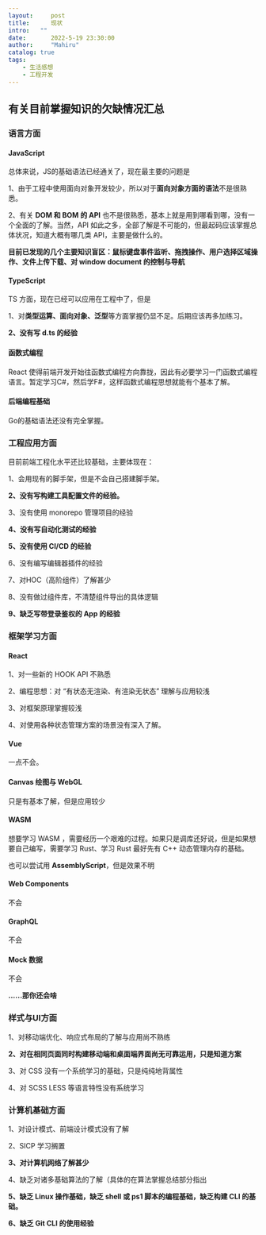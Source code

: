 ```yaml
---
layout:     post
title:      现状
intro:   ""
date:       2022-5-19 23:30:00
author:     "Mahiru"
catalog: true
tags:
    - 生活感想
    - 工程开发
---
```


## 有关目前掌握知识的欠缺情况汇总

### 语言方面

#### JavaScript

总体来说，JS的基础语法已经通关了，现在最主要的问题是

1、由于工程中使用面向对象开发较少，所以对于**面向对象方面的语法**不是很熟悉。

2、有关 **DOM 和 BOM 的 API** 也不是很熟悉，基本上就是用到哪看到哪，没有一个全面的了解。当然，API 如此之多，全部了解是不可能的，但最起码应该掌握总体状况，知道大概有哪几类 API，主要是做什么的。

**目前已发现的几个主要知识盲区：鼠标键盘事件监听、拖拽操作、用户选择区域操作、文件上传下载、对 window document 的控制与导航**

#### TypeScript

TS 方面，现在已经可以应用在工程中了，但是

1、对**类型运算、面向对象、泛型**等方面掌握仍显不足。后期应该再多加练习。

**2、没有写 d.ts 的经验**

#### 函数式编程

React 使得前端开发开始往函数式编程方向靠拢，因此有必要学习一门函数式编程语言。暂定学习C#，然后学F#，这样函数式编程思想就能有个基本了解。

#### 后端编程基础

Go的基础语法还没有完全掌握。

### 工程应用方面

目前前端工程化水平还比较基础，主要体现在：

1、会用现有的脚手架，但是不会自己搭建脚手架。

**2、没有写构建工具配置文件的经验。**

3、没有使用 monorepo 管理项目的经验

**4、没有写自动化测试的经验**

**5、没有使用 CI/CD 的经验**

6、没有编写编辑器插件的经验

7、对HOC（高阶组件）了解甚少

8、没有做过组件库，不清楚组件导出的具体逻辑

**9、缺乏写带登录鉴权的 App 的经验**

### 框架学习方面

#### React

1、对一些新的 HOOK API 不熟悉

2、编程思想：对 “有状态无渲染、有渲染无状态” 理解与应用较浅

3、对框架原理掌握较浅

4、对使用各种状态管理方案的场景没有深入了解。

#### Vue

一点不会。

#### Canvas 绘图与 WebGL

只是有基本了解，但是应用较少

#### WASM

想要学习 WASM ，需要经历一个艰难的过程。如果只是调库还好说，但是如果想要自己编写，需要学习 Rust、学习 Rust 最好先有 C++ 动态管理内存的基础。

也可以尝试用 **AssemblyScript**，但是效果不明

#### Web Components

不会

#### GraphQL

不会

#### Mock 数据

不会

**......那你还会啥**

### 样式与UI方面

1、对移动端优化、响应式布局的了解与应用尚不熟练

**2、对在相同页面同时构建移动端和桌面端界面尚无可靠运用，只是知道方案**

3、对 CSS 没有一个系统学习的基础，只是纯纯地背属性

4、对 SCSS LESS 等语言特性没有系统学习

### 计算机基础方面

1、对设计模式、前端设计模式没有了解

2、SICP 学习搁置

**3、对计算机网络了解甚少**

4、缺乏对诸多基础算法的了解（具体的在算法掌握总结部分指出

**5、缺乏 Linux 操作基础，缺乏 shell 或 ps1 脚本的编程基础，缺乏构建 CLI 的基础。**

**6、缺乏 Git CLI 的使用经验**
